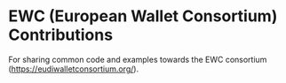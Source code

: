 # EWC (European Wallet Consortium) Contributions

For sharing common code and examples towards the EWC consortium (https://eudiwalletconsortium.org/). 
